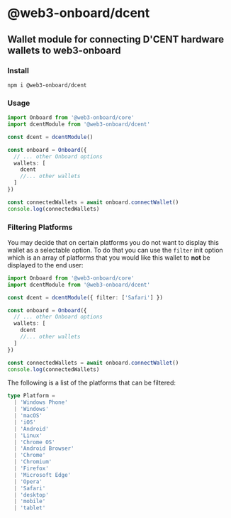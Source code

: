 # @web3-onboard/dcent

## Wallet module for connecting D'CENT hardware wallets to web3-onboard

### Install

`npm i @web3-onboard/dcent`

### Usage

```typescript
import Onboard from '@web3-onboard/core'
import dcentModule from '@web3-onboard/dcent'

const dcent = dcentModule()

const onboard = Onboard({
  // ... other Onboard options
  wallets: [
    dcent
    //... other wallets
  ]
})

const connectedWallets = await onboard.connectWallet()
console.log(connectedWallets)
```

### Filtering Platforms

You may decide that on certain platforms you do not want to display this wallet as a selectable option. To do that you can use the `filter` init option which is an array of platforms that you would like this wallet to **not** be displayed to the end user:

```typescript
import Onboard from '@web3-onboard/core'
import dcentModule from '@web3-onboard/dcent'

const dcent = dcentModule({ filter: ['Safari'] })

const onboard = Onboard({
  // ... other Onboard options
  wallets: [
    dcent
    //... other wallets
  ]
})

const connectedWallets = await onboard.connectWallet()
console.log(connectedWallets)
```

The following is a list of the platforms that can be filtered:

```typescript
type Platform =
  | 'Windows Phone'
  | 'Windows'
  | 'macOS'
  | 'iOS'
  | 'Android'
  | 'Linux'
  | 'Chrome OS'
  | 'Android Browser'
  | 'Chrome'
  | 'Chromium'
  | 'Firefox'
  | 'Microsoft Edge'
  | 'Opera'
  | 'Safari'
  | 'desktop'
  | 'mobile'
  | 'tablet'
```
